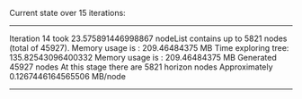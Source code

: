 

Current state over 15 iterations:
___________________________________________

Iteration 14 took 23.575891446998867 nodeList contains up to 5821 nodes (total of 45927). Memory usage is : 209.46484375 MB
Time exploring tree:  135.82543096400332
Memory usage is : 209.46484375 MB
Generated 45927 nodes
At this stage there are 5821 horizon nodes
Approximately 0.1267446164565506 MB/node
___________________________________________
